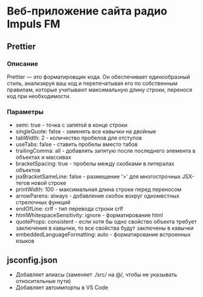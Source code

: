 # Веб-приложение сайта радио Impuls FM

## Prettier

### Описание

Prettier — это форматировщик кода. Он обеспечивает единообразный стиль, анализируя ваш код и перепечатывая его по собственным правилам, которые учитывают максимальную длину строки, перенося код при необходимости.

### Параметры

- semi: true - точка с запятой в конце строки
- singleQuote: false  - заменять все кавычки на двойные
- tabWidth: 2 - количество пробелов для отступов
- useTabs: false - ставить пробелы вместо табов
- trailingComma: all - добавлять запятую после последнего элемента в объектах и массивах
- bracketSpacing: true - пробелы между скобками в литералах объектов
- jsxBracketSameLine: false - размещение '>' для многострочных JSX-тегов новой строке
- printWidth: 100 - максимальная длина строки перед переносом
- arrowParens: always  - добавление скобок вокруг одноместных стрелочных функций
- endOfLine: crlf - тип перевода строки crlf
- htmlWhitespaceSensitivity: ignore - форматирование html
- quoteProps: consistent - если хотя бы одно свойство объекта требует заключения в кавычки, то все свойства будут заключены в кавычки
- embeddedLanguageFormatting: auto - форматирование встроенных языков

## jsconfig.json

- Добавляет алиасы (заменяет ./src/ на @/, чтобы не указывать относительные пути)
- Добавляет автоимпорты в VS Code
